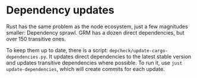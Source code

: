 # Dependency updates

Rust has the same problem as the node ecosystem, just a few magnitudes smaller:
Dependency sprawl. GRM has a dozen direct dependencies, but over 150 transitive
ones.

To keep them up to date, there is a script:
`depcheck/update-cargo-dependencies.py`. It updates direct dependencies to the
latest stable version and updates transitive dependencies where possible. To run
it, use `just update-dependencies`, which will create commits for each update.

